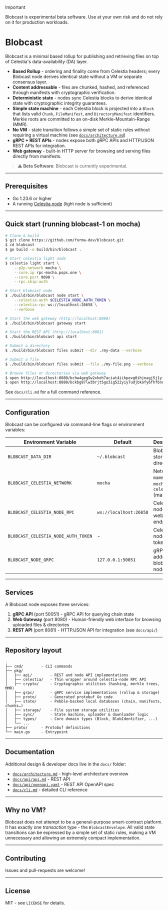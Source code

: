 > [!IMPORTANT]
> Blobcast is experimental beta software. Use at your own risk and do not rely on it for production workloads.

# Blobcast

Blobcast is a minimal based rollup for publishing and retrieving files on top of Celestia's data-availability (DA) layer.

* **Based Rollup** - ordering and finality come from Celestia headers; every Blobcast node derives identical state without a VM or separate consensus layer.
* **Content addressable** - files are chunked, hashed, and referenced through manifests with cryptographic verification.
* **Deterministic state** - nodes sync Celestia blocks to derive identical state with cryptographic integrity guarantees.
* **Simple state machine** - each Celestia block is projected into a `Block` that lists valid `Chunk`, `FileManifest`, and `DirectoryManifest` identifiers.  Merkle roots are committed to an on-disk Merkle-Mountain-Range (MMR).
* **No VM** - state transition follows a simple set of static rules without requiring a virtual machine (see [`docs/architecture.md`](docs/architecture.md))
* **gRPC + REST APIs** - nodes expose both gRPC APIs and HTTP/JSON REST APIs for integration.
* **Web gateway** - built-in HTTP server for browsing and serving files directly from manifests.

> **⚠️ Beta Software**: Blobcast is currently experimental.

---

## Prerequisites

* Go 1.23.6 or higher
* A running [Celestia node](https://docs.celestia.org/nodes/light-node) (light node is sufficient)

---

## Quick start (running blobcast-1 on mocha)

```bash
# Clone & build
$ git clone https://github.com/forma-dev/blobcast.git
$ cd blobcast
$ go build -o build/bin/blobcast .

# Start celestia light node
$ celestia light start \
    --p2p.network mocha \
    --core.ip rpc-mocha.pops.one \
    --core.port 9090 \
    --rpc.skip-auth

# Start blobcast node
$ ./build/bin/blobcast node start \
    --celestia-auth $CELESTIA_NODE_AUTH_TOKEN \
    --celestia-rpc ws://localhost:26658 \
    --verbose

# Start the web gateway (http://localhost:8080)
$ ./build/bin/blobcast gateway start

# Start the REST API (http://localhost:8081)
$ ./build/bin/blobcast api start

# Submit a directory
$ ./build/bin/blobcast files submit --dir ./my-data --verbose

# Submit a file
$ ./build/bin/blobcast files submit --file ./my-file.png --verbose

# Browse files or directories via web gateway
$ open http://localhost:8080/bchw4geg5w2xkeh7aciat4iikpevg0ihjnagj5j1yfppw4zex0vxj8sf4lswbllv
$ open http://localhost:8080/bckbg87lw3brjt5go3ig522yiy7udjbkofy6fhf6nuqpdz31n41389yn9rdgu1fo
```

See `docs/cli.md` for a full command reference.

---

## Configuration

Blobcast can be configured via command-line flags or environment variables:

| Environment Variable | Default | Description |
|---------------------|---------|-------------|
| `BLOBCAST_DATA_DIR` | `~/.blobcast` | Blobcast storage directory |
| `BLOBCAST_CELESTIA_NETWORK` | `mocha` | Network: `mammoth`, `mocha`, or `celestia` (mainnet) |
| `BLOBCAST_CELESTIA_NODE_RPC` | `ws://localhost:26658` | Celestia node RPC websocket endpoint |
| `BLOBCAST_CELESTIA_NODE_AUTH_TOKEN` | - | Celestia node auth token |
| `BLOBCAST_NODE_GRPC` | `127.0.0.1:50051` | gRPC address for blobcast node |

---

## Services

A Blobcast node exposes three services:

1. **gRPC API** (port 50051) - gRPC API for querying chain state
2. **Web Gateway** (port 8080) - Human-friendly web interface for browsing uploaded files & directories
3. **REST API** (port 8081) - HTTP/JSON API for integration (see `docs/api/`)

---

## Repository layout

```text
.
├── cmd/        - CLI commands
├── pkg/
│   ├── api/        - REST and node API implementations
│   ├── celestia/   - Thin wrapper around celestia-node RPC API
│   ├── crypto/     - Cryptographic utilities (hashing, merkle trees, MMR)
│   ├── grpc/       - gRPC service implementations (rollup & storage)
│   ├── proto/      - Generated protobuf Go code
│   ├── state/      - Pebble-backed local databases (chain, manifests, chunks…)
│   ├── storage/    - File system storage utilities
│   ├── sync/       - State machine, uploader & downloader logic
│   ├── types/      - Core domain types (Block, BlobIdentifier, ...)
│   └── ...
├── proto/      - Protobuf definitions
└── main.go     - Entrypoint
```

---

## Documentation

Additional design & developer docs live in the `docs/` folder:

* [`docs/architecture.md`](docs/architecture.md) - high-level architecture overview
* [`docs/api/api.md`](docs/api/api.md) - REST API
* [`docs/api/openapi.yaml`](docs/api/openapi.yaml) - REST API OpenAPI spec
* [`docs/cli.md`](docs/cli.md) - detailed CLI reference

---

## Why no VM?

Blobcast does not attempt to be a general-purpose smart-contract platform. It has exactly one *transaction* type - the `BlobcastEnvelope`. All valid state transitions can be expressed by a simple set of static rules, making a VM unnecessary and allowing an extremely compact implementation.

---

## Contributing

Issues and pull-requests are welcome!

---

## License

MIT - see `LICENSE` for details.
